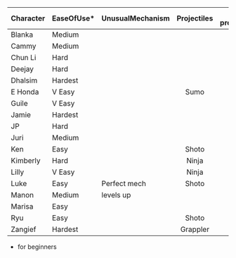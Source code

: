 | Character | EaseOfUse* | UnusualMechanism | Projectiles | anti-projectiles | CommandGrab |  Charge | Stock | Teleport |
| :--- | :-- | :-- | :-----------: | :--: | :--: | :--: | :--: | :--: |
| Blanka  |Medium| ||  | | | Y | Y | |
| Cammy |Medium| || Y | | | | | |
| Chun Li |Hard| || Y | | | | | |
| Deejay |Hard| || Y | | | | | |
| Dhalsim |Hardest| || Y | | | | | Y |
| E Honda |V Easy| |Sumo|  | | Y | Y | | Y |
| Guile |V Easy| || Y | | | Y | | |
| Jamie |Hardest| || | | Y | | Y | |
| JP |Hard| || | | Y | | Y | |
| Juri |Medium| || | | Y | | Y | |
| Ken |Easy| |Shoto| Y | | | | | |
| Kimberly |Hard| | Ninja|  | | | | Y | Y |
| Lilly |V Easy| | Ninja|  | | | | Y | Y |
| Luke |Easy| Perfect mech|Shoto| Y | | | | | |
| Manon |Medium| levels up | |  | | |Y |  |  |
| Marisa |Easy| | |  | | | |  |  |
| Ryu |Easy| |Shoto| Y | | | | | |
| Zangief |Hardest| |Grappler|  | | Y | | | |

* for beginners
